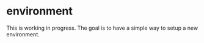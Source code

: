 # environment

This is working in progress. The goal is to have a simple way to setup a new environment.

